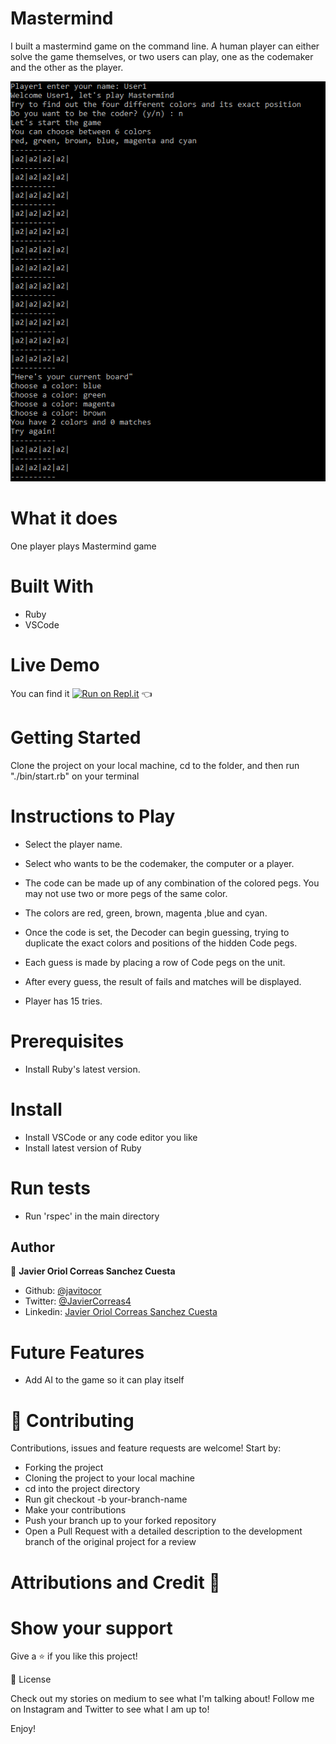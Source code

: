 # Mastermind
I built a mastermind game on the command line. A human player can either solve the game themselves, or two users can play, one as the codemaker and the other as the player.

![screenshot](./screenshot.png)

# What it does
One player plays Mastermind game

# Built With
- Ruby
- VSCode

# Live Demo
You can find it [![Run on Repl.it](https://repl.it/badge/github/javitocor/Mastermind_Ruby)](https://repl.it/github/javitocor/Mastermind_Ruby) :point_left:

# Getting Started
Clone the project on your local machine, cd to the folder, and then run "./bin/start.rb" on your terminal

# Instructions to Play
- Select the player name.

- Select who wants to be the codemaker, the computer or a player.

- The code can be made up of any combination of the colored pegs. You may not use two or more pegs of the same color.

- The colors are red, green, brown, magenta ,blue and cyan.

- Once the code is set, the Decoder can begin guessing, trying to duplicate the exact colors and positions of the hidden Code pegs.

- Each guess is made by placing a row of Code pegs on the unit. 

- After every guess, the result of fails and matches will be displayed.

- Player has 15 tries.

# Prerequisites
- Install Ruby's latest version.

# Install
- Install VSCode or any code editor you like
- Install latest version of Ruby

# Run tests
- Run 'rspec' in the main directory

## Author

👤 **Javier Oriol Correas Sanchez Cuesta**

- Github: [@javitocor](https://github.com/javitocor)
- Twitter: [@JavierCorreas4](https://twitter.com/JavierCorreas4)
- Linkedin: [Javier Oriol Correas Sanchez Cuesta](https://www.linkedin.com/in/javier-correas-sanchez-cuesta-15289482/)

# Future Features
- Add AI to the game so it can play itself

# 🤝 Contributing
Contributions, issues and feature requests are welcome! Start by:

- Forking the project
- Cloning the project to your local machine
- cd into the project directory
- Run git checkout -b your-branch-name
- Make your contributions
- Push your branch up to your forked repository
- Open a Pull Request with a detailed description to the development branch of the original project for a review

# Attributions and Credit 🚀


# Show your support
Give a ⭐️ if you like this project!

📝 License

Check out my stories on medium to see what I'm talking about! Follow me on Instagram and Twitter to see what I am up to!

Enjoy!

